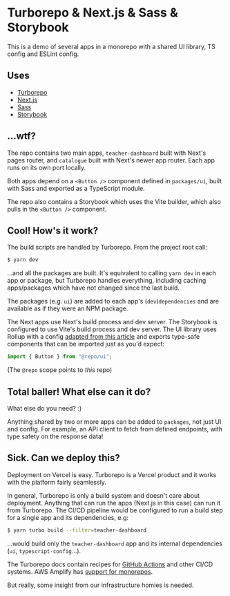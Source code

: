 # Turborepo & Next.js & Sass & Storybook

This is a demo of several apps in a monorepo with a shared UI library, TS config and ESLint config.

## Uses

- [Turborepo](https://turbo.build/)
- [Next.js](https://nextjs.org/)
- [Sass](https://sass-lang.com/)
- [Storybook](https://storybook.js.org/)

## ...wtf?

The repo contains two main apps, `teacher-dashboard` built with Next's pages router, and `catalogue` built with Next's newer app router. Each app runs on its own port locally.

Both apps depend on a `<Button />` component defined in `packages/ui`, built with Sass and exported as a TypeScript module.

The repo also contains a Storybook which uses the Vite builder, which also pulls in the `<Button />` component.

## Cool! How's it work?

The build scripts are handled by Turborepo. From the project root call:

```bash
$ yarn dev
```

...and all the packages are built. It's equivalent to calling `yarn dev` in each app or package, but Turborepo handles everything, including caching apps/packages which have not changed since the last build.

The packages (e.g. `ui`) are added to each app's (`dev`)`dependencies` and are available as if they were an NPM package.

The Next apps use Next's build process and dev server. The Storybook is configured to use Vite's build process and dev server. The UI library uses Rollup with a config [adapted from this article](https://storybook.js.org/) and exports type-safe components that can be imported just as you'd expect:

```ts
import { Button } from "@repo/ui";
```

(The `@repo` scope points to _this_ repo)

## Total baller! What else can it do?

What else do you need? :)

Anything shared by two or more apps can be added to `packages`, not just UI and config. For example, an API client to fetch from defined endpoints, with type safety on the response data!

## Sick. Can we deploy this?

Deployment on Vercel is easy. Turborepo is a Vercel product and it works with the platform fairly seamlessly.

In general, Turborepo is only a build system and doesn't care about deployment. Anything that can run the apps (Next.js in this case) can run it from Turborepo. The CI/CD pipeline would be configured to run a build step for a single app and its dependencies, e.g:

```bash
$ yarn turbo build --filter=teacher-dashboard
```

...would build only the `teacher-dashboard` app and its internal dependencies (`ui`, `typescript-config`...).

The Turborepo docs contain recipes for [GitHub Actions](https://turbo.build/repo/docs/ci/github-actions) and other CI/CD systems. AWS Amplify has [support for monorepos](https://storybook.js.org/).

But really, some insight from our infrastructure homies is needed.
